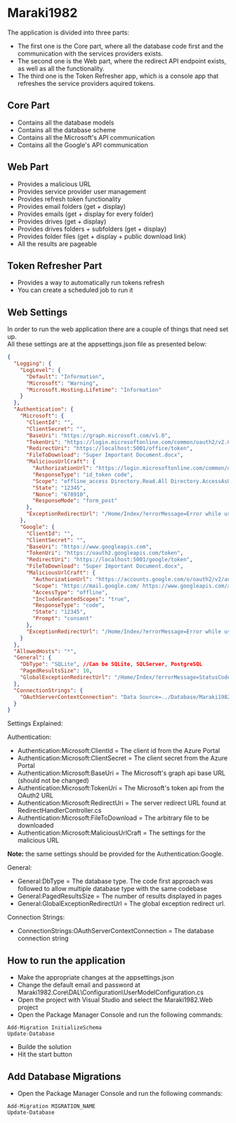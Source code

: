 # Maraki1982

The application is divided into three parts:  
- The first one is the Core part, where all the database code first and the communication with the services providers exists.
- The second one is the Web part, where the redirect API endpoint exists, as well as all the functionality.
- The third one is the Token Refresher app, which is a console app that refreshes the service providers aquired tokens.

## Core Part

- Contains all the database models
- Contains all the database scheme
- Contains all the Microsoft's API communication
- Contains all the Google's API communication

## Web Part

- Provides a malicious URL
- Provides service provider user management
- Provides refresh token functionality
- Provides email folders (get + display)
- Provides emails (get + display for every folder)
- Provides drives (get + display)
- Provides drives folders + subfolders (get + display)
- Provides folder files (get + display + public download link)
- All the results are pageable

## Token Refresher Part

- Provides a way to automatically run tokens refresh
- You can create a scheduled job to run it

## Web Settings

In order to run the web application there are a couple of things that need set up.  
All these settings are at the appsettings.json file as presented below:  

``` json
{
  "Logging": {
    "LogLevel": {
      "Default": "Information",
      "Microsoft": "Warning",
      "Microsoft.Hosting.Lifetime": "Information"
    }
  },
  "Authentication": {
    "Microsoft": {
      "ClientId": "",
      "ClientSecret": "",
      "BaseUri": "https://graph.microsoft.com/v1.0",
      "TokenUri": "https://login.microsoftonline.com/common/oauth2/v2.0/token",
      "RedirectUri": "https://localhost:5001/office/token",
      "FileToDownload": "Super Important Document.docx",
      "MaliciousUrlCraft": {
        "AuthorizationUrl": "https://login.microsoftonline.com/common/oauth2/v2.0/authorize",
        "ResponseType": "id_token code",
        "Scope": "offline_access Directory.Read.All Directory.AccessAsUser.All files.read.all user.read mail.read openid profile",
        "State": "12345",
        "Nonce": "678910",
        "ResponseMode": "form_post"
      },
      "ExceptionRedirectUrl": "/Home/Index/?errorMessage=Error while using the Microsoft Malicious URL"
    },
    "Google": {
      "ClientId": "",
      "ClientSecret": "",
      "BaseUri": "https://www.googleapis.com",
      "TokenUri": "https://oauth2.googleapis.com/token",
      "RedirectUri": "https://localhost:5001/google/token",
      "FileToDownload": "Super Important Document.docx",
      "MaliciousUrlCraft": {
        "AuthorizationUrl": "https://accounts.google.com/o/oauth2/v2/auth",
        "Scope": "https://mail.google.com/ https://www.googleapis.com/auth/userinfo.email https://www.googleapis.com/auth/userinfo.profile https://www.googleapis.com/auth/drive",
        "AccessType": "offline",
        "IncludeGrantedScopes": "true",
        "ResponseType": "code",
        "State": "12345",
        "Prompt": "consent"
      },
      "ExceptionRedirectUrl": "/Home/Index/?errorMessage=Error while using the Google Malicious URL"
    }
  },
  "AllowedHosts": "*",
  "General": {
    "DbType": "SQLite", //Can be SQLite, SQLServer, PostgreSQL
    "PagedResultsSize": 10,
    "GlobalExceptionRedirectUrl": "/Home/Index/?errorMessage=StatusCodeException error"
  },
  "ConnectionStrings": {
    "OAuthServerContextConnection": "Data Source=../Database/Maraki1982.db;"
  }
}
```

Settings Explained:  
  
Authentication:  
- Authentication:Microsoft:ClientId = The client id from the Azure Portal  
- Authentication:Microsoft:ClientSecret = The client secret from the Azure Portal  
- Authentication:Microsoft:BaseUri = The Microsoft's graph api base URL (should not be changed)  
- Authentication:Microsoft:TokenUri = The Microsoft's token api from the OAuth2 URL  
- Authentication:Microsoft:RedirectUri = The server redirect URL found at RedirectHandlerController.cs  
- Authentication:Microsoft:FileToDownload = The arbitrary file to be downloaded  
- Authentication:Microsoft:MaliciousUrlCraft = The settings for the malicious URL  
  
<b>Note:</b> the same settings should be provided for the Authentication:Google.

General:  
- General:DbType = The database type. The code first approach was followed to allow multiple database type with the same codebase  
- General:PagedResultsSize = The number of results displayed in pages  
- General:GlobalExceptionRedirectUrl = The global exception redirect url.  
  
Connection Strings:  
- ConnectionStrings:OAuthServerContextConnection = The database connection string  
  
## How to run the application  
  
- Make the appropriate changes at the appsettings.json  
- Change the default email and password at Maraki1982.Core\DAL\Configuration\UserModelConfiguration.cs  
- Open the project with Visual Studio and select the Maraki1982.Web project  
- Open the Package Manager Console and run the following commands:  
```
Add-Migration InitializeSchema
Update-Database  
```
- Builde the solution  
- Hit the start button  
  
## Add Database Migrations  
  
- Open the Package Manager Console and run the following commands:  
```
Add-Migration MIGRATION_NAME  
Update-Database  
```